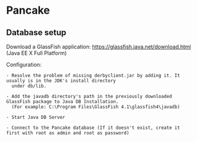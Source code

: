 # Pancake

## Database setup

Download a GlassFish application:
https://glassfish.java.net/download.html (Java EE X Full Platform)

Configuration:

	- Resolve the problem of missing derbyclient.jar by adding it. It usually is in the JDK's install directory
	  under db/lib.
	  
	- Add the javadb directory's path in the previously downloaded GlassFish package to Java DB Installation.
	  (For example: C:\Program Files\GlassFish 4.1\glassfish4\javadb)
	  
	- Start Java DB Server
	
	- Connect to the Pancake database (If it doesn't exist, create it first with root as admin and root as password)

